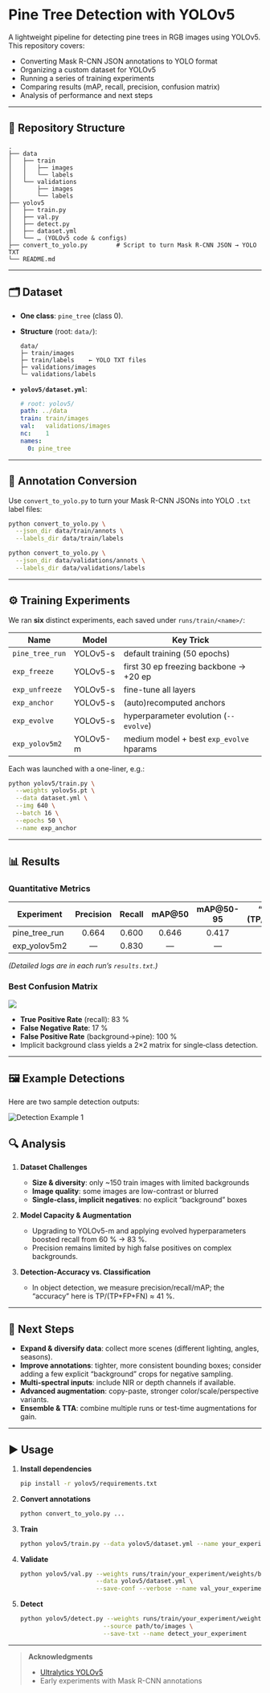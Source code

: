 # Pine Tree Detection with YOLOv5

A lightweight pipeline for detecting pine trees in RGB images using YOLOv5. This repository covers:

* Converting Mask R-CNN JSON annotations to YOLO format
* Organizing a custom dataset for YOLOv5
* Running a series of training experiments
* Comparing results (mAP, recall, precision, confusion matrix)
* Analysis of performance and next steps

---

## 📂 Repository Structure

```
.
├── data
│   ├── train
│   │   ├── images
│   │   └── labels
│   └── validations
│       ├── images
│       └── labels
├── yolov5
│   ├── train.py
│   ├── val.py
│   ├── detect.py
│   ├── dataset.yml
│   └── … (YOLOv5 code & configs)
├── convert_to_yolo.py        # Script to turn Mask R-CNN JSON → YOLO TXT
└── README.md
```

---

## 🗂 Dataset

* **One class**: `pine_tree` (class 0).

* **Structure** (root: `data/`):

  ```
  data/
  ├─ train/images
  ├─ train/labels    ← YOLO TXT files
  ├─ validations/images
  └─ validations/labels
  ```

* **`yolov5/dataset.yml`**:

  ```yaml
  # root: yolov5/
  path: ../data
  train: train/images
  val:   validations/images
  nc:    1
  names:
    0: pine_tree
  ```

---

## 🔄 Annotation Conversion

Use `convert_to_yolo.py` to turn your Mask R-CNN JSONs into YOLO `.txt` label files:

```bash
python convert_to_yolo.py \
  --json_dir data/train/annots \
  --labels_dir data/train/labels

python convert_to_yolo.py \
  --json_dir data/validations/annots \
  --labels_dir data/validations/labels
```

---

## ⚙️ Training Experiments

We ran **six** distinct experiments, each saved under `runs/train/<name>/`:

| Name            | Model    | Key Trick                                |
| --------------- | -------- | ---------------------------------------- |
| `pine_tree_run` | YOLOv5-s | default training (50 epochs)             |
| `exp_freeze`    | YOLOv5-s | first 30 ep freezing backbone → +20 ep   |
| `exp_unfreeze`  | YOLOv5-s | fine-tune all layers                     |
| `exp_anchor`    | YOLOv5-s | (auto)recomputed anchors                 |
| `exp_evolve`    | YOLOv5-s | hyperparameter evolution (`--evolve`)    |
| `exp_yolov5m2`  | YOLOv5-m | medium model + best `exp_evolve` hparams |

Each was launched with a one-liner, e.g.:

```bash
python yolov5/train.py \
  --weights yolov5s.pt \
  --data dataset.yml \
  --img 640 \
  --batch 16 \
  --epochs 50 \
  --name exp_anchor
```

---

## 📊 Results

### Quantitative Metrics

| Experiment      | Precision | Recall | mAP\@50 | mAP\@50-95 | “Accuracy” (TP/(TP+FP+FN)) |
| --------------- | :-------: | :----: | :-----: | :--------: | :------------------------: |
| pine\_tree\_run |   0.664   |  0.600 |  0.646  |    0.417   |           46.2 %           |
| exp\_yolov5m2   |     —     |  0.830 |    —    |      —     |           41.5 %           |

*(Detailed logs are in each run’s `results.txt`.)*

### Best Confusion Matrix

![](runs/val/val_exp_yolov5m2/confusion_matrix.png)

* **True Positive Rate** (recall): 83 %
* **False Negative Rate**: 17 %
* **False Positive Rate** (background→pine): 100 %
* Implicit background class yields a 2×2 matrix for single‐class detection.

---

## 🖼️ Example Detections

Here are two sample detection outputs:

![Detection Example 1](https://imgur.com/a/wsoGKaL)

<!-- ![Detection Example 2](val_batch0_pred.jpg) -->


## 🔍 Analysis

1. **Dataset Challenges**

   * **Size & diversity**: only \~150 train images with limited backgrounds
   * **Image quality**: some images are low-contrast or blurred
   * **Single‐class, implicit negatives**: no explicit “background” boxes

2. **Model Capacity & Augmentation**

   * Upgrading to YOLOv5-m and applying evolved hyperparameters boosted recall from 60 % → 83 %.
   * Precision remains limited by high false positives on complex backgrounds.

3. **Detection‐Accuracy vs. Classification**

   * In object detection, we measure precision/recall/mAP; the “accuracy” here is TP/(TP+FP+FN) ≈ 41 %.

---

## 🚀 Next Steps

* **Expand & diversify data**: collect more scenes (different lighting, angles, seasons).
* **Improve annotations**: tighter, more consistent bounding boxes; consider adding a few explicit “background” crops for negative sampling.
* **Multi-spectral inputs**: include NIR or depth channels if available.
* **Advanced augmentation**: copy-paste, stronger color/scale/perspective variants.
* **Ensemble & TTA**: combine multiple runs or test-time augmentations for gain.

---

## ▶️ Usage

1. **Install dependencies**

   ```bash
   pip install -r yolov5/requirements.txt
   ```
2. **Convert annotations**

   ```bash
   python convert_to_yolo.py ...
   ```
3. **Train**

   ```bash
   python yolov5/train.py --data yolov5/dataset.yml --name your_experiment
   ```
4. **Validate**

   ```bash
   python yolov5/val.py --weights runs/train/your_experiment/weights/best.pt \
                        --data yolov5/dataset.yml \
                        --save-conf --verbose --name val_your_experiment
   ```
5. **Detect**

   ```bash
   python yolov5/detect.py --weights runs/train/your_experiment/weights/best.pt \
                          --source path/to/images \
                          --save-txt --name detect_your_experiment
   ```

---

> **Acknowledgments**
>
> * [Ultralytics YOLOv5](https://github.com/ultralytics/yolov5)
> * Early experiments with Mask R-CNN annotations
